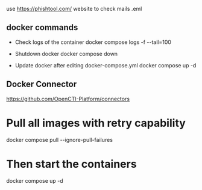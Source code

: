 use https://phishtool.com/ website to check mails .eml

## docker commands ##

- Check logs of the container
docker compose logs -f --tail=100 <container name>

- Shutdown docker
docker compose down

- Update docker after editing docker-compose.yml
docker compose up -d

## Docker Connector ##

https://github.com/OpenCTI-Platform/connectors


# Pull all images with retry capability
docker compose pull --ignore-pull-failures

# Then start the containers
docker compose up -d